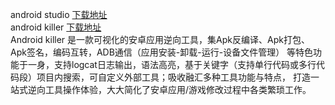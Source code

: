 android studio [下载地址](http://www.androiddevtools.cn/)  
android killer [下载地址](http://down.52pojie.cn/Tools/Android_Tools/)  
Android killer 是一款可视化的安卓应用逆向工具，集Apk反编译、Apk打包、Apk签名，编码互转，ADB通信（应用安装-卸载-运行-设备文件管理）
等特色功能于一身，支持logcat日志输出，语法高亮，基于关键字（支持单行代码或多行代码段）项目内搜索，可自定义外部工具；吸收融汇多种工具功能与特点，
打造一站式逆向工具操作体验，大大简化了安卓应用/游戏修改过程中各类繁琐工作。
